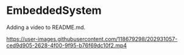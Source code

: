 # EmbeddedSystem
Adding a video to README.md.


https://user-images.githubusercontent.com/118679298/202931057-ced9d905-2628-4f00-9f95-b76f69dc10f2.mp4

